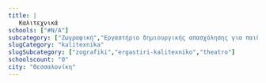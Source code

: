 ```yaml
---
title: |
   Καλιτεχνικά
schools: ["#N/A"]
subcategory: ["Zωγραφική","Εργαστήριο δημιουργικής απασχόλησης για παιδιά δημοτικού | Παιδικός Σταθμός","Θεατρικό Εργαστήρι"]
slugCategory: "kalitexnika"
slugSubcategory: ["zografiki","ergastiri-kalitexniko","theatro"]
schoolscount: "0"
city: "Θεσσαλονίκη"
---
```




